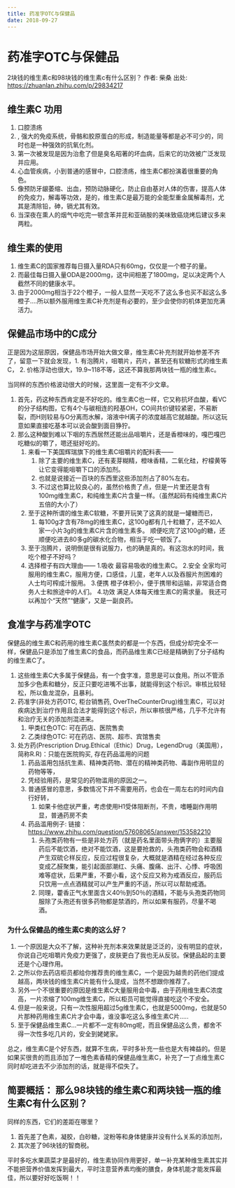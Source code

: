 ```yaml
---
title: 药准字OTC与保健品
date: 2018-09-27
---
```

# 药准字OTC与保健品
2块钱的维生素c和98块钱的维生素c有什么区别？
作者: 柴桑
出处: https://zhuanlan.zhihu.com/p/29834217

## 维生素C 功用
1. 口腔溃疡
2. , 强大的免疫系统，骨骼和胶原蛋白的形成，制造能量等都是必不可少的，同时也是一种强效的抗氧化剂。
3. 第一次被发现是因为治愈了但是臭名昭著的坏血病，后来它的功效被广泛发现并应用。
4. 心血管疾病，小到普通的感冒中，口腔溃疡，维生素C都扮演着很重要的角色。
5. 像预防牙龈萎缩、出血，预防动脉硬化，防止自由基对人体的伤害，提高人体的免疫力，解毒等功效，是的，维生素C是最万能的全能型重金属解毒剂，尤其是清除铅，砷，镉尤其有效。
6. 当深夜在熏人的烟气中吃完一顿含苯并芘和亚硝胺的美味致癌烧烤后建议多来两粒。

## 维生素的使用
1. 维生素C的国家推荐每日摄入量RDA只有60mg，仅仅是一个橙子的量。
2. 而最佳每日摄入量ODA是2000mg，这中间相差了1800mg，足以决定两个人截然不同的健康水平。
3. 由于2000mg相当于22个橙子，一般人显然一天吃不了这么多也买不起这么多橙子....所以额外服用维生素C补充剂是有必要的，至少会使你的机体更加充满活力。

## 保健品市场中的C成分
正是因为这层原因，保健品市场开始大做文章，维生素C补充剂就开始参差不齐了，留意一下就会发现，1. 有泡腾片，咀嚼片，药片，甚至还有软糖形式的维生素C，
2. 价格浮动也很大，19.9~118不等，这还不算我那两块钱一瓶的维生素c。

当同样的东西价格波动很大的时候，这里面一定有不少文章。

1. 首先，药这种东西肯定是不好吃的。维生素C也一样，它又称抗坏血酸，看VC的分子结构图，它有4个与碳相连的羟基OH，CO间共价键较紧密，不易断裂，而H则较易与O分离而水解，溶液中H离子的浓度越高它就越酸。所以这玩意如果直接吃基本可以说会酸到面目狰狞。
2.  那么这种酸到难以下咽的东西居然还能出品咀嚼片，还是香橙味的，嘎巴嘎巴吃糖似的嚼了，嗯还挺好吃的。 
    1. 来看一下美国辉瑞旗下的维生素C咀嚼片的配料表——
        1. 除了主要的维生素C，还有麦芽糊精，橙味香精，二氧化硅，柠檬黄等让它变得能咀嚼下口的添加剂。
        2. 也就是说接近一百块的东西里这些添加剂占了80%左右。
        3. 不过这也算比较良心的，虽然价格贵了点，但是一片里还是含有100mg维生素C，和纯维生素C片含量一样。（虽然起码有纯维生素C片五倍的大小了）
    2. 至于这种所谓的维生素C软糖，不要开玩笑了这真的就是一罐糖而已，
        1. 每100g才含有78mg的维生素C，这100g都有几十粒糖了，还不如人家一小片3g的维生素C片含的维生素多。 顺便吃完了这100g的糖，还顺便吃进去80多g的碳水化合物，相当于吃一顿饭了。
    3. 至于泡腾片，说明倒是很有说服力，也的确是真的。有这泡水的时间，我吃个橙子不好吗？
    4. 选择橙子有四大理由——
        1.吸收
        最容易吸收的维生素C。
        2.安全
        全家均可服用的维生素C，服用方便，口感佳，儿童，老年人以及吞服片剂困难的人士均可榨成汁服用。
        3.便携
        橙子体积小，便于携带和运输，非常适合商务人士和旅途中的人们。
        4.功效
        满足人体每天维生素C的需求量。
        我还可以再加个“天然”“健康”，又是一副良药。

## 食准字与药准字OTC
保健品的维生素C和药用的维生素C虽然卖的都是一个东西，但成分却完全不一样，保健品只是添加了维生素C的食品，而药品维生素C已经是精确到了分子结构的维生素C了。
1. 这些维生素C大多属于保健品，有一个食字准，意思是可以食用。所以不管添加多少色素和糖分，反正只要吃进嘴不出事，就能得到这个标识。审核比较轻松，所以鱼龙混杂，且暴利。
2. 药准字(非处方药OTC, 柜台销售药, OverTheCounterDrug)维生素C，可以对疾病达到治疗作用且合法才能得到这个标识，所以审核很严格，几乎不允许有和治疗无关的添加剂混进来。
    1. 甲类红色OTC: 可在药店、医院售卖
    1. 乙类绿色OTC: 可在药店、医院、超市、宾馆售卖
3. 处方药(Prescription Drug.Ethical（Ethic）Drug，LegendDrug（美国用），简称R.R)：只能在医院购买, 存在药品滥用的问题
    1. 药品滥用包括抗生素、精神类药物、潜在的精神类药物、毒副作用明显的药物等等，
    2. 凭经验用药，是常见的药物滥用的原因之一。
    3. 普通感冒的意思，多数情况下并不需要用药，也会在一周左右的时间内自行好转，
        1. 如果卡他症状严重，考虑使用H1受体阻断剂，不贵，嗜睡副作用明显，普通药房不卖
    4. 药品滥用例子: 链接：https://www.zhihu.com/question/57608065/answer/153582210
        1. 头孢类药物有一些是非处方药（就是药名里面带头孢俩字的）主要服药后不能饮酒，绝对不能饮酒，这是要抢救的，头孢类药物会和酒精产生双硫仑样反应，反应过程很复杂，大概就是酒精在经过各种反应变成乙醛聚集，能引起面部潮红、头痛、腹痛、出汗、心悸、呼吸困难等症状，后果严重，不要小看，这个反应又称为戒酒反应，服药后只饮用一点点酒精就可以产生严重的不适，所以可以帮助戒酒。
        2. 同理，藿香正气水里面含义40％到50％的酒精，不能与头孢类药物同服除了头孢还有很多药物都是禁酒的，所以如果有服药，尽量不喝酒。

### 为什么保健品的维生素C卖的这么好？
1. 一个原因是大众不了解，这种补充剂本来效果就是泛泛的，没有明显的症状，你说自己吃咀嚼片免疫力更强了，皮肤更白了我也无从反驳。保健品起的主要还是个心理作用。
2. 之所以你去药店柜员都给你推荐贵的维生素C，一个是因为越贵的药他们提成越高，两块钱的维生素C片能有什么提成，当然不想跟你推荐了。
3. 另外一个不很重要的原因是维生素C大量服用会中毒，由于药用维生素C浓度高，一片浓缩了100mg维生素C，所以柜员可能觉得直接吃这个不安全。
4.  但是一般来说，只有一次性服用超过5g维生素C，也就是5000mg，也就是50片那种药用维生素C片才会中毒，谁没事吃这么多维生素C片.....
5. 至于保健品维生素C...一片都不一定有80mg呢，而且保健品这么贵，都舍不得一次性多吃几片的，安全到姥姥家。

总之，维生素C是个好东西，就算不生病，平时多补充一些也是大有裨益的。但是如果买很贵的而且添加了一堆色素香精的保健品维生素C，补充了一丁点维生素C同时却吃进去不少添加剂的话，就是得不偿失了。

## 简要概括： 那么98块钱的维生素C和两块钱一瓶的维生素C有什么区别？
同样的东西，它们的差距在哪里？

1. 首先差了色素，凝胶，白砂糖，淀粉等和身体健康并没有什么关系的添加剂，
2. 其次差了96块钱的智商税。

平时多吃水果蔬菜才是最好的，维生素协同作用更好，单一补充某种维生素其实并不能把营养价值发挥到最大，平时注意营养素均衡的膳食，身体机能才能发挥最佳，所以要好好吃饭啊！！